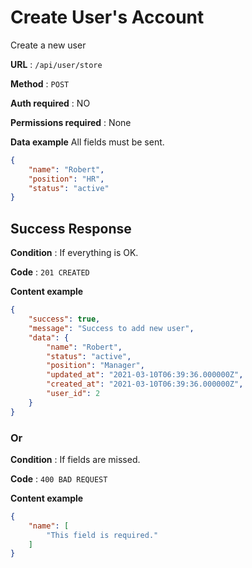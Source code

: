 # Create User's Account

Create a new user

**URL** : `/api/user/store`

**Method** : `POST`

**Auth required** : NO

**Permissions required** : None

**Data example** All fields must be sent.

```json
{
    "name": "Robert",
    "position": "HR",
    "status": "active"
}
```

## Success Response

**Condition** : If everything is OK.

**Code** : `201 CREATED`

**Content example**

```json
{
    "success": true,
    "message": "Success to add new user",
    "data": {
        "name": "Robert",
        "status": "active",
        "position": "Manager",
        "updated_at": "2021-03-10T06:39:36.000000Z",
        "created_at": "2021-03-10T06:39:36.000000Z",
        "user_id": 2
    }
}
```

### Or

**Condition** : If fields are missed.

**Code** : `400 BAD REQUEST`

**Content example**

```json
{
    "name": [
        "This field is required."
    ]
}
```
